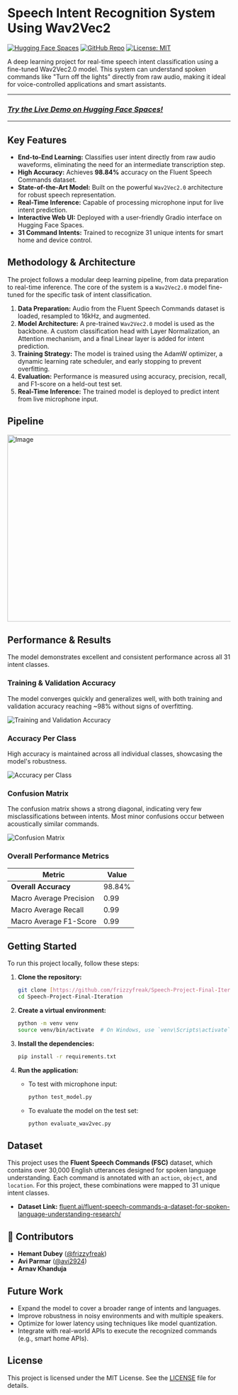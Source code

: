# Speech Intent Recognition System Using Wav2Vec2

[![Hugging Face Spaces](https://img.shields.io/badge/%F0%9F%A4%97%20Hugging%20Face-Spaces-blue)](https://huggingface.co/spaces/avi292423/Speech-Intent-Recognition)
[![GitHub Repo](https://img.shields.io/badge/GitHub-Repository-informational)](https://github.com/avi2924/Speech-Project-Final-Iteration)
[![License: MIT](https://img.shields.io/badge/License-MIT-yellow.svg)](https://opensource.org/licenses/MIT)

A deep learning project for real-time speech intent classification using a fine-tuned Wav2Vec2.0 model. This system can understand spoken commands like "Turn off the lights" directly from raw audio, making it ideal for voice-controlled applications and smart assistants.

---

### *[Try the Live Demo on Hugging Face Spaces!](https://huggingface.co/spaces/Frizzyfreak/Speech-Intent-Recognition)*

---

##  Key Features

* **End-to-End Learning:** Classifies user intent directly from raw audio waveforms, eliminating the need for an intermediate transcription step.
* **High Accuracy:** Achieves **98.84%** accuracy on the Fluent Speech Commands dataset.
* **State-of-the-Art Model:** Built on the powerful `Wav2Vec2.0` architecture for robust speech representation.
* **Real-Time Inference:** Capable of processing microphone input for live intent prediction.
* **Interactive Web UI:** Deployed with a user-friendly Gradio interface on Hugging Face Spaces.
* **31 Command Intents:** Trained to recognize 31 unique intents for smart home and device control.

##  Methodology & Architecture

The project follows a modular deep learning pipeline, from data preparation to real-time inference. The core of the system is a `Wav2Vec2.0` model fine-tuned for the specific task of intent classification.


1.  **Data Preparation:** Audio from the Fluent Speech Commands dataset is loaded, resampled to 16kHz, and augmented.
2.  **Model Architecture:** A pre-trained `Wav2Vec2.0` model is used as the backbone. A custom classification head with Layer Normalization, an Attention mechanism, and a final Linear layer is added for intent prediction.
3.  **Training Strategy:** The model is trained using the AdamW optimizer, a dynamic learning rate scheduler, and early stopping to prevent overfitting.
4.  **Evaluation:** Performance is measured using accuracy, precision, recall, and F1-score on a held-out test set.
5.  **Real-Time Inference:** The trained model is deployed to predict intent from live microphone input.
##  Pipeline

<img width="866" height="421" alt="Image" src="https://github.com/user-attachments/assets/623d8dce-6155-4f20-a92c-9bb8afa1e6aa" />

##  Performance & Results

The model demonstrates excellent and consistent performance across all 31 intent classes.

### Training & Validation Accuracy
The model converges quickly and generalizes well, with both training and validation accuracy reaching ~98% without signs of overfitting.

![Training and Validation Accuracy](.\output\accuracy_per_class.png)

### Accuracy Per Class
High accuracy is maintained across all individual classes, showcasing the model's robustness.

![Accuracy per Class](https://i.imgur.com/u0b1M4B.png)

### Confusion Matrix
The confusion matrix shows a strong diagonal, indicating very few misclassifications between intents. Most minor confusions occur between acoustically similar commands.

![Confusion Matrix](https://i.imgur.com/Q9E1K7X.png)

### Overall Performance Metrics

| Metric                  | Value  |
| ----------------------- | ------ |
| **Overall Accuracy** | 98.84% |
| Macro Average Precision | 0.99   |
| Macro Average Recall    | 0.99   |
| Macro Average F1-Score  | 0.99   |

## Getting Started

To run this project locally, follow these steps:

1.  **Clone the repository:**
    ```bash
    git clone [https://github.com/frizzyfreak/Speech-Project-Final-Iteration.git](https://github.com/frizzyfreak/Speech-Project-Final-Iteration.git)
    cd Speech-Project-Final-Iteration
    ```

2.  **Create a virtual environment:**
    ```bash
    python -m venv venv
    source venv/bin/activate  # On Windows, use `venv\Scripts\activate`
    ```

3.  **Install the dependencies:**
    ```bash
    pip install -r requirements.txt
    ```

4.  **Run the application:**
    * To test with microphone input:
        ```bash
        python test_model.py
        ```
    * To evaluate the model on the test set:
        ```bash
        python evaluate_wav2vec.py
        ```

##  Dataset

This project uses the **Fluent Speech Commands (FSC)** dataset, which contains over 30,000 English utterances designed for spoken language understanding. Each command is annotated with an `action`, `object`, and `location`. For this project, these combinations were mapped to 31 unique intent classes.

-   **Dataset Link:** [fluent.ai/fluent-speech-commands-a-dataset-for-spoken-language-understanding-research/](https://fluent.ai/fluent-speech-commands-a-dataset-for-spoken-language-understanding-research/)

## 👥 Contributors

* **Hemant Dubey** ([@frizzyfreak](https://github.com/frizzyfreak))
* **Avi Parmar** ([@avi2924](https://github.com/avi2924))
* **Arnav Khanduja**


##  Future Work

-   Expand the model to cover a broader range of intents and languages.
-   Improve robustness in noisy environments and with multiple speakers.
-   Optimize for lower latency using techniques like model quantization.
-   Integrate with real-world APIs to execute the recognized commands (e.g., smart home APIs).

##  License

This project is licensed under the MIT License. See the [LICENSE](LICENSE) file for details.
